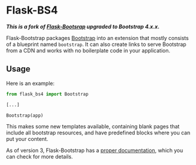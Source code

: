# Flask-BS4

***This is a fork of [Flask-Bootsrap](https://pypi.org/project/Flask-Bootstrap/) upgraded to Bootstrap 4.x.x.***

Flask-Bootstrap packages [Bootstrap](http://getbootstrap.com) into an extension that mostly consists of a blueprint named `bootstrap`. It can also create links to serve Bootstrap from a CDN and works with no boilerplate code in your application.


## Usage

Here is an example:  

```python
from flask_bs4 import Bootstrap

[...]

Bootstrap(app)
```

This makes some new templates available, containing blank pages that include all bootstrap resources, and have predefined blocks where you can put your content.

As of version 3, Flask-Bootstrap has a [proper documentation](http://pythonhosted.org/Flask-Bootstrap), which you can check for more details.